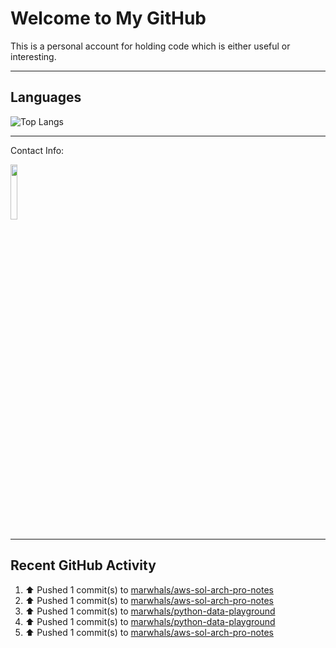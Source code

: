 # Welcome to My GitHub

This is a personal account for holding code which is either useful or interesting.

---
## Languages

![Top Langs](https://github-readme-stats.vercel.app/api/top-langs/?username=marwhals&layout=compact&bg_color=282c34&text_color=ffffff&title_color=ff5733)

---
Contact Info:

<a href="https://www.linkedin.com/in/marjanmubarok/">
  <img src="https://upload.wikimedia.org/wikipedia/commons/0/01/LinkedIn_Logo.svg" width="15%">
</a>

---

## Recent GitHub Activity

<!--RECENT_ACTIVITY:start-->
1. ⬆️ Pushed 1 commit(s) to [marwhals/aws-sol-arch-pro-notes](https://github.com/marwhals/aws-sol-arch-pro-notes)<br>
2. ⬆️ Pushed 1 commit(s) to [marwhals/aws-sol-arch-pro-notes](https://github.com/marwhals/aws-sol-arch-pro-notes)<br>
3. ⬆️ Pushed 1 commit(s) to [marwhals/python-data-playground](https://github.com/marwhals/python-data-playground)<br>
4. ⬆️ Pushed 1 commit(s) to [marwhals/python-data-playground](https://github.com/marwhals/python-data-playground)<br>
5. ⬆️ Pushed 1 commit(s) to [marwhals/aws-sol-arch-pro-notes](https://github.com/marwhals/aws-sol-arch-pro-notes)<br>
<!--RECENT_ACTIVITY:end-->
